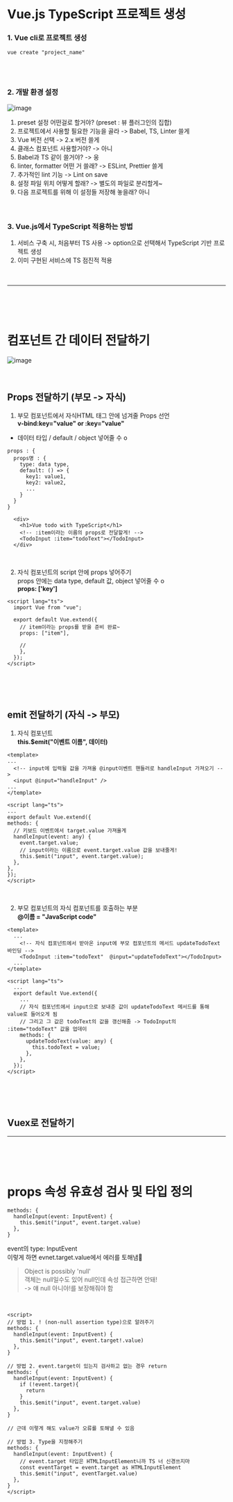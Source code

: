 # Vue.js TypeScript 프로젝트 생성

### 1. Vue cli로 프로젝트 생성
```vue
vue create "project_name"
```
<br /><br />
### 2. 개발 환경 설정
  ![image](https://github.com/seungyeonnn/vue-study/assets/42060859/decbfc05-7da5-49a2-93c7-caf5bda291fe)

  1) preset 설정 어떤걸로 할거야? (preset : 뷰 플러그인의 집합)
  2) 프로젝트에서 사용할 필요한 기능을 골라 -> Babel, TS, Linter 쓸게
  3) Vue 버전 선택 -> 2.x 버전 쓸게
  4) 클래스 컴포넌트 사용할거야? -> 아니
  5) Babel과 TS 같이 쓸거야? -> 웅
  6) linter, formatter 어떤 거 쓸래? -> ESLint, Prettier 쓸게
  7) 추가적인 lint 기능 -> Lint on save
  8) 설정 파일 위치 어떻게 할래? -> 별도의 파일로 분리할게~
  9) 다음 프로젝트를 위해 이 설정들 저장해 놓을래? 아니
<br /><br /><br />
### 3. Vue.js에서 TypeScript 적용하는 방법
  1. 서비스 구축 시, 처음부터 TS 사용 -> option으로 선택해서 TypeScript 기반 프로젝트 생성<br />
  2. 이미 구현된 서비스에 TS 점진적 적용 
<br /><br /><br />
---
<br /><br /><br />
# 컴포넌트 간 데이터 전달하기
![image](https://github.com/seungyeonnn/vue-study/assets/42060859/960bbcf1-9bfa-4b73-bf93-861045729144)

<br />

## Props 전달하기 (부모 -> 자식)
1. 부모 컴포넌트에서 자식HTML 태그 안에 넘겨줄 Props 선언 <br />
   **v-bind:key="value"  or  :key="value"** <br />
-  데이터 타입 / default / object 넣어줄 수 o
```vue
props : {
  props명 : {
    type: data type,
    default: () => {
      key1: value1,
      key2: value2,
      ...
    }  
  }
}
```
```vue
  <div>
    <h1>Vue todo with TypeScript</h1>
    <!-- :item이라는 이름의 props로 전달할게! -->
    <TodoInput :item="todoText"></TodoInput>
  </div>
  ```

<br />

2. 자식 컴포넌트의 script 안에 props 넣어주기 <br />
   props 안에는 data type, default 값, object 넣어줄 수 o <br />
   **props: ['key']**
```vue
<script lang="ts">
  import Vue from "vue";

  export default Vue.extend({
    // item이라는 props를 받을 준비 완료~
    props: ["item"],

    //
    },
  });
</script>
```
<br /><br /><br />

## emit 전달하기 (자식 -> 부모)
1. 자식 컴포넌트 <br />
   **this.$emit("이벤트 이름", 데이터)**
  ```vue
<template>
  ...
    <!-- input에 입력될 값을 가져올 @input이벤트 핸들러로 handleInput 가져오기 -->
    <input @input="handleInput" />
  ...
</template>

<script lang="ts">
...
export default Vue.extend({
  methods: {
    // 키보드 이벤트에서 target.value 가져올게
    handleInput(event: any) {
      event.target.value;
      // input이라는 이름으로 event.target.value 값을 보내줄게!
      this.$emit("input", event.target.value);
    },
  },
});
</script>
  ```
<br />
   
2. 부모 컴포넌트의 자식 컴포넌트를 호출하는 부분 <br />
   **@이름 = "JavaScript code"**

```vue
<template>
  ...
    <!-- 자식 컴포넌트에서 받아온 input에 부모 컴포넌트의 메서드 updateTodoText 바인딩 -->
    <TodoInput :item="todoText"  @input="updateTodoText"></TodoInput>
  ...
</template>

<script lang="ts">
  ...
  export default Vue.extend({
    ...
    // 자식 컴포넌트에서 input으로 보내준 값이 updateTodoText 메서드를 통해 value로 들어오게 됨
    // 그리고 그 값은 todoText의 값을 갱신해줌 -> TodoInput의 :item="todoText" 값을 업데이
    methods: {
      updateTodoText(value: any) {
        this.todoText = value;
      },
    },
  });
</script>
```

<br /><br /><br />


## Vuex로 전달하기

---
<br /><br /><br />
# props 속성 유효성 검사 및 타입 정의
```vue
methods: {
  handleInput(event: InputEvent) {
    this.$emit("input", event.target.value)
  },
}
```
event의 type: InputEvent <br />
이렇게 하면 evnet.target.value에서 에러를 토해냄🧐<br />
> Object is possibly 'null' <br />
> 객체는 null일수도 있어 null인데 속성 접근하면 안돼! <br />
-> 얘 null 아니야!를 보장해줘야 함 <br />

<br />

```vue
<script>
// 방법 1. ! (non-null assertion type)으로 알려주기
methods: {
  handleInput(event: InputEvent) {
    this.$emit("input", event.target!.value)
  },
}

// 방법 2. event.target이 있는지 검사하고 없는 경우 return
methods: {
  handleInput(event: InputEvent) {
    if (!event.target){
      return
    }
    this.$emit("input", event.target.value)
  },
}

// 근데 이렇게 해도 value가 오류를 토해낼 수 있음

// 방법 3. Type을 지정해주기
methods: {
  handleInput(event: InputEvent) {
    // event.target 타입은 HTMLInputElement니까 TS 너 신경쓰지마
    const eventTarget = event.target as HTMLInputElement
    this.$emit("input", eventTarget.value)
  },
}
</script>
```










